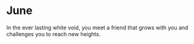 # June
In the ever lasting white void, you meet a friend that grows with you and challenges you to reach new heights.
